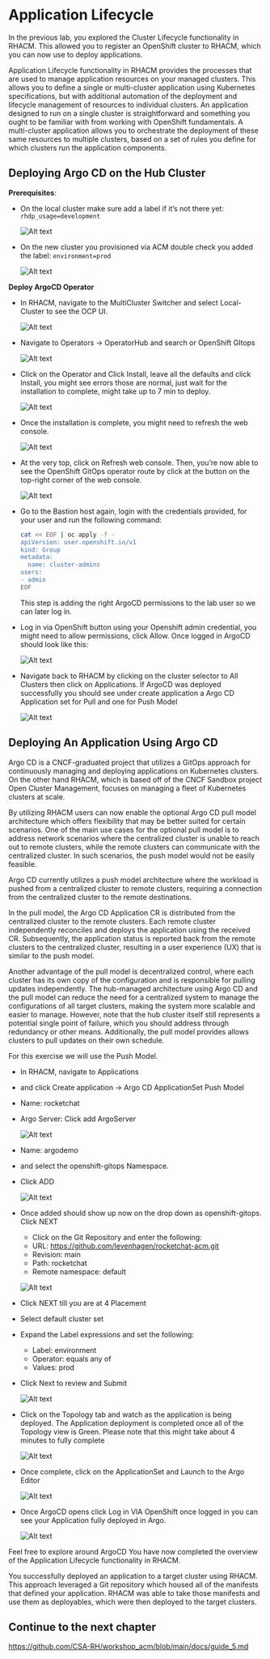 # Application Lifecycle

In the previous lab, you explored the Cluster Lifecycle functionality in RHACM. This allowed you to register an OpenShift cluster to RHACM, which you can now use to deploy applications.

Application Lifecycle functionality in RHACM provides the processes that are used to manage application resources on your managed clusters. This allows you to define a single or multi-cluster application using Kubernetes specifications, but with additional automation of the deployment and lifecycle management of resources to individual clusters. An application designed to run on a single cluster is straightforward and something you ought to be familiar with from working with OpenShift fundamentals. A multi-cluster application allows you to orchestrate the deployment of these same resources to multiple clusters, based on a set of rules you define for which clusters run the application components.

## Deploying Argo CD on the Hub Cluster

**Prerequisites**:  

- On the local cluster make sure add a label if it’s not there yet:  `rhdp_usage=development`

    ![Alt text](../images/application1.png?raw=true "application1")

- On the new cluster you provisioned via ACM double check you added the label: `environment=prod`

    ![Alt text](../images/application2.png?raw=true "application2")

**Deploy ArgoCD Operator**

- In RHACM, navigate to the MultiCluster Switcher and select Local-Cluster  to see the OCP UI.

    ![Alt text](../images/application3.png?raw=true "application3")

- Navigate to Operators → OperatorHub and search or OpenShift GItops 

    ![Alt text](../images/application4.png?raw=true "application4")

- Click on the Operator and Click Install, leave all the defaults and click Install, you might see errors those are normal, just wait for the installation to complete, might take up to 7 min to deploy.

    ![Alt text](../images/application5.png?raw=true "application5")

- Once the installation is complete, you might need to refresh the web console.

    ![Alt text](../images/application6.png?raw=true "application6")

- At the very top, click on Refresh web console. Then, you’re now able to see the OpenShift GitOps operator route by click at the button on the top-right corner of the web console.

    ![Alt text](../images/application7.png?raw=true "application7")

- Go to the Bastion host again, login with the credentials provided, for your user and run the following command:

    ```sh
    cat << EOF | oc apply -f -
    apiVersion: user.openshift.io/v1
    kind: Group
    metadata:
      name: cluster-admins
    users:
    - admin
    EOF
    ```

    This step is adding the right ArgoCD permissions to the lab user so we can later log in.

- Log in via OpenShift button using your Openshift admin credential, you might need to allow permissions, click Allow. Once logged in ArgoCD should look like this:

    ![Alt text](../images/application8.png?raw=true "application8")

- Navigate back to RHACM by clicking on the cluster selector to All Clusters then click on Applications. If ArgoCD was deployed successfully you should see under create application a Argo CD Application set for Pull and one for Push Model 

    ![Alt text](../images/application9.png?raw=true "application9")

## Deploying An Application Using Argo CD

Argo CD is a CNCF-graduated project that utilizes a GitOps approach for continuously managing and deploying applications on Kubernetes clusters. On the other hand RHACM, which is based off of the CNCF Sandbox project Open Cluster Management, focuses on managing a fleet of Kubernetes clusters at scale.

By utilizing RHACM users can now enable the optional Argo CD pull model architecture which offers flexibility that may be better suited for certain scenarios. One of the main use cases for the optional pull model is to address network scenarios where the centralized cluster is unable to reach out to remote clusters, while the remote clusters can communicate with the centralized cluster. In such scenarios, the push model would not be easily feasible.

Argo CD currently utilizes a push model architecture where the workload is pushed from a centralized cluster to remote clusters, requiring a connection from the centralized cluster to the remote destinations.

In the pull model, the Argo CD Application CR is distributed from the centralized cluster to the remote clusters. Each remote cluster independently reconciles and deploys the application using the received CR. Subsequently, the application status is reported back from the remote clusters to the centralized cluster, resulting in a user experience (UX) that is similar to the push model.

Another advantage of the pull model is decentralized control, where each cluster has its own copy of the configuration and is responsible for pulling updates independently. The hub-managed architecture using Argo CD and the pull model can reduce the need for a centralized system to manage the configurations of all target clusters, making the system more scalable and easier to manage. However, note that the hub cluster itself still represents a potential single point of failure, which you should address through redundancy or other means.
Additionally, the pull model provides allows clusters to pull updates on their own schedule.

For this exercise we will use the Push Model.

- In RHACM, navigate to Applications 
- and click Create application → Argo CD ApplicationSet Push Model 
- Name: rocketchat
- Argo Server: Click add ArgoServer 

    ![Alt text](../images/application10.png?raw=true "application10")

- Name: argodemo 
- and select the openshift-gitops Namespace. 
- Click ADD

    ![Alt text](../images/application11.png?raw=true "application11")

- Once added should show up now on the drop down as openshift-gitops. Click NEXT
    - Click on the Git Repository and enter the following:
    - URL: https://github.com/levenhagen/rocketchat-acm.git
    - Revision: main
    - Path: rocketchat
    - Remote namespace: default

    ![Alt text](../images/application12.png?raw=true "application12")

- Click NEXT till you are at 4 Placement
- Select default cluster set 
- Expand the Label expressions and set the following:
    - Label: environment
    - Operator: equals any of
    - Values: prod
- Click Next to review and Submit

    ![Alt text](../images/application13.png?raw=true "application13")

- Click on the Topology tab and watch as the application is being deployed. The Application deployment is completed once all of the Topology view is Green. Please note that this might take about 4 minutes to fully complete

    ![Alt text](../images/application14.png?raw=true "application14")

- Once complete, click on the ApplicationSet and Launch to the Argo Editor

    ![Alt text](../images/application15.png?raw=true "application15")

- Once ArgoCD opens click Log in VIA OpenShift once logged in you can see your Application fully deployed in Argo.

    ![Alt text](../images/application16.png?raw=true "application16")

Feel free to explore around ArgoCD
You have now completed the overview of the Application Lifecycle functionality in RHACM.

You successfully deployed an application to a target cluster using RHACM. This approach leveraged a Git repository which housed all of the manifests that defined your application. RHACM was able to take those manifests and use them as deployables, which were then deployed to the target clusters.

## Continue to the next chapter
https://github.com/CSA-RH/workshop_acm/blob/main/docs/guide_5.md
